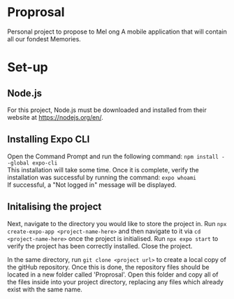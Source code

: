 # Proprosal
Personal project to propose to Mel ong
A mobile application that will contain all our fondest Memories.

# Set-up
## Node.js  
For this project, Node.js must be downloaded and installed from their website at https://nodejs.org/en/.

## Installing Expo CLI
Open the Command Prompt and run the following command: `npm install --global expo-cli`  
This installation will take some time. Once it is complete, verify the installation was successful by running the command: `expo whoami`  
If successful, a "Not logged in" message will be displayed.

## Initalising the project
Next, navigate to the directory you would like to store the project in. Run `npx create-expo-app <project-name-here>` and then navigate to it via `cd <project-name-here>` once the project is initialised. Run `npx expo start` to verify the project has been correctly installed. Close the project.

In the same directory, run `git clone <project url>` to create a local copy of the gitHub repository. Once this is done, the repository files should be located in a new folder called 'Proprosal'. Open this folder and copy all of the files inside into your project directory, replacing any files which already exist with the same name.
